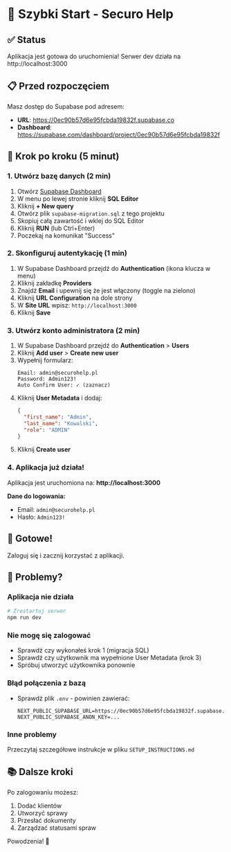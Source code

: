 # 🚀 Szybki Start - Securo Help

## ✅ Status
Aplikacja jest gotowa do uruchomienia! Serwer dev działa na http://localhost:3000

## 📋 Przed rozpoczęciem

Masz dostęp do Supabase pod adresem:
- **URL**: https://0ec90b57d6e95fcbda19832f.supabase.co
- **Dashboard**: https://supabase.com/dashboard/project/0ec90b57d6e95fcbda19832f

## 🎯 Krok po kroku (5 minut)

### 1. Utwórz bazę danych (2 min)

1. Otwórz [Supabase Dashboard](https://supabase.com/dashboard/project/0ec90b57d6e95fcbda19832f)
2. W menu po lewej stronie kliknij **SQL Editor**
3. Kliknij **+ New query**
4. Otwórz plik `supabase-migration.sql` z tego projektu
5. Skopiuj całą zawartość i wklej do SQL Editor
6. Kliknij **RUN** (lub Ctrl+Enter)
7. Poczekaj na komunikat "Success"

### 2. Skonfiguruj autentykację (1 min)

1. W Supabase Dashboard przejdź do **Authentication** (ikona klucza w menu)
2. Kliknij zakładkę **Providers**
3. Znajdź **Email** i upewnij się że jest włączony (toggle na zielono)
4. Kliknij **URL Configuration** na dole strony
5. W **Site URL** wpisz: `http://localhost:3000`
6. Kliknij **Save**

### 3. Utwórz konto administratora (2 min)

1. W Supabase Dashboard przejdź do **Authentication** > **Users**
2. Kliknij **Add user** > **Create new user**
3. Wypełnij formularz:
   ```
   Email: admin@securohelp.pl
   Password: Admin123!
   Auto Confirm User: ✓ (zaznacz)
   ```
4. Kliknij **User Metadata** i dodaj:
   ```json
   {
     "first_name": "Admin",
     "last_name": "Kowalski",
     "role": "ADMIN"
   }
   ```
5. Kliknij **Create user**

### 4. Aplikacja już działa!

Aplikacja jest uruchomiona na: **http://localhost:3000**

**Dane do logowania:**
- Email: `admin@securohelp.pl`
- Hasło: `Admin123!`

## 🎉 Gotowe!

Zaloguj się i zacznij korzystać z aplikacji.

## 🐛 Problemy?

### Aplikacja nie działa
```bash
# Zrestartuj serwer
npm run dev
```

### Nie mogę się zalogować
- Sprawdź czy wykonałeś krok 1 (migracja SQL)
- Sprawdź czy użytkownik ma wypełnione User Metadata (krok 3)
- Spróbuj utworzyć użytkownika ponownie

### Błąd połączenia z bazą
- Sprawdź plik `.env` - powinien zawierać:
  ```
  NEXT_PUBLIC_SUPABASE_URL=https://0ec90b57d6e95fcbda19832f.supabase.co
  NEXT_PUBLIC_SUPABASE_ANON_KEY=...
  ```

### Inne problemy
Przeczytaj szczegółowe instrukcje w pliku `SETUP_INSTRUCTIONS.md`

## 📚 Dalsze kroki

Po zalogowaniu możesz:
1. Dodać klientów
2. Utworzyć sprawy
3. Przesłać dokumenty
4. Zarządzać statusami spraw

Powodzenia! 🚀
